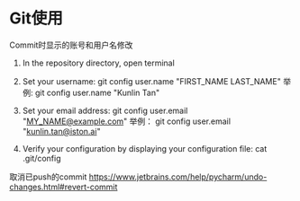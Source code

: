 # Git使用

Commit时显示的账号和用户名修改

1. In the repository directory, open terminal

2. Set your username:
git config user.name "FIRST_NAME LAST_NAME"
举例:
git config user.name "Kunlin Tan"

3. Set your email address:
git config user.email "<MY_NAME@example.com>"
举例：
git config user.email "<kunlin.tan@iston.ai>"

4. Verify your configuration by displaying your configuration file:
cat .git/config

取消已push的commit
<https://www.jetbrains.com/help/pycharm/undo-changes.html#revert-commit>
